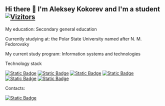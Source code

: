 ## Hi there 👋 I'm Aleksey Kokorev and I'm a student [![Vizitors](https://u8views.com/api/v1/github/profiles/184508769/views/day-week-month-total-count.svg)](https://u8views.com/github/IncredEvil)
My education: Secondary general education

Currently studying at: the Polar State University named after N. M. Fedorovsky

My current study program: Information systems and technologies

Technology stack

[![Static Badge](https://img.shields.io/badge/c%2B%2B-blue)](https://isocpp.org/)
[![Static Badge](https://img.shields.io/badge/python-yellow)](https://www.python.org/)
[![Static Badge](https://img.shields.io/badge/figma-orange)](https://www.figma.com/)
[![Static Badge](https://img.shields.io/badge/1c-red)](https://1c.ru/)
[![Static Badge](https://img.shields.io/badge/sql-blue)](https://www.postgresql.org/)
[![Static Badge](https://img.shields.io/badge/visual_prolog-pink)](https://www.visual-prolog.com/)

Contacts:

[![Static Badge](https://img.shields.io/badge/telegram-lesha999333-green)](https://t.me/lesha999333)

<!--
**IncredEvil/IncredEvil** is a ✨ _special_ ✨ repository because its `README.md` (this file) appears on your GitHub profile.

Here are some ideas to get you started:

- 🔭 I’m currently working on ...
- 🌱 I’m currently learning ...	
- 👯 I’m looking to collaborate on ...
- 🤔 I’m looking for help with ...
- 💬 Ask me about ...
- 📫 How to reach me: ...
- 😄 Pronouns: ...
- ⚡ Fun fact: ...
-->
